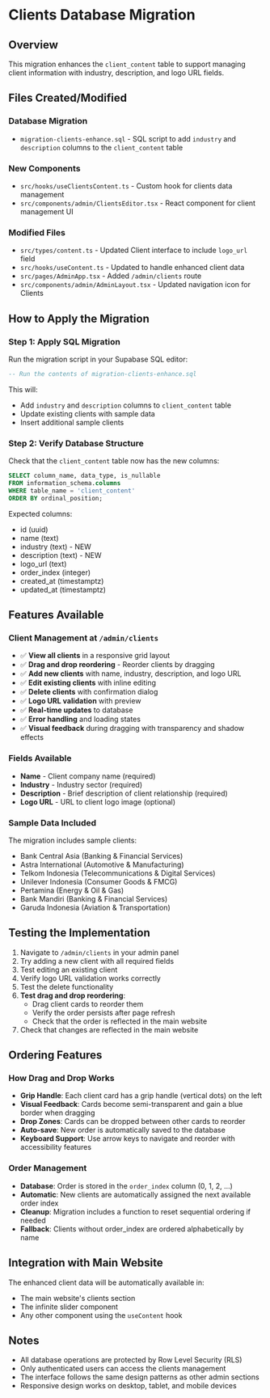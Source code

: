 # Clients Database Migration

## Overview
This migration enhances the `client_content` table to support managing client information with industry, description, and logo URL fields.

## Files Created/Modified

### Database Migration
- `migration-clients-enhance.sql` - SQL script to add `industry` and `description` columns to the `client_content` table

### New Components
- `src/hooks/useClientsContent.ts` - Custom hook for clients data management
- `src/components/admin/ClientsEditor.tsx` - React component for client management UI

### Modified Files
- `src/types/content.ts` - Updated Client interface to include `logo_url` field
- `src/hooks/useContent.ts` - Updated to handle enhanced client data
- `src/pages/AdminApp.tsx` - Added `/admin/clients` route
- `src/components/admin/AdminLayout.tsx` - Updated navigation icon for Clients

## How to Apply the Migration

### Step 1: Apply SQL Migration
Run the migration script in your Supabase SQL editor:

```sql
-- Run the contents of migration-clients-enhance.sql
```

This will:
- Add `industry` and `description` columns to `client_content` table
- Update existing clients with sample data
- Insert additional sample clients

### Step 2: Verify Database Structure
Check that the `client_content` table now has the new columns:

```sql
SELECT column_name, data_type, is_nullable
FROM information_schema.columns
WHERE table_name = 'client_content'
ORDER BY ordinal_position;
```

Expected columns:
- id (uuid)
- name (text)
- industry (text) - NEW
- description (text) - NEW
- logo_url (text)
- order_index (integer)
- created_at (timestamptz)
- updated_at (timestamptz)

## Features Available

### Client Management at `/admin/clients`
- ✅ **View all clients** in a responsive grid layout
- ✅ **Drag and drop reordering** - Reorder clients by dragging
- ✅ **Add new clients** with name, industry, description, and logo URL
- ✅ **Edit existing clients** with inline editing
- ✅ **Delete clients** with confirmation dialog
- ✅ **Logo URL validation** with preview
- ✅ **Real-time updates** to database
- ✅ **Error handling** and loading states
- ✅ **Visual feedback** during dragging with transparency and shadow effects

### Fields Available
- **Name** - Client company name (required)
- **Industry** - Industry sector (required)
- **Description** - Brief description of client relationship (required)
- **Logo URL** - URL to client logo image (optional)

### Sample Data Included
The migration includes sample clients:
- Bank Central Asia (Banking & Financial Services)
- Astra International (Automotive & Manufacturing)
- Telkom Indonesia (Telecommunications & Digital Services)
- Unilever Indonesia (Consumer Goods & FMCG)
- Pertamina (Energy & Oil & Gas)
- Bank Mandiri (Banking & Financial Services)
- Garuda Indonesia (Aviation & Transportation)

## Testing the Implementation

1. Navigate to `/admin/clients` in your admin panel
2. Try adding a new client with all required fields
3. Test editing an existing client
4. Verify logo URL validation works correctly
5. Test the delete functionality
6. **Test drag and drop reordering**:
   - Drag client cards to reorder them
   - Verify the order persists after page refresh
   - Check that the order is reflected in the main website
7. Check that changes are reflected in the main website

## Ordering Features

### How Drag and Drop Works
- **Grip Handle**: Each client card has a grip handle (vertical dots) on the left
- **Visual Feedback**: Cards become semi-transparent and gain a blue border when dragging
- **Drop Zones**: Cards can be dropped between other cards to reorder
- **Auto-save**: New order is automatically saved to the database
- **Keyboard Support**: Use arrow keys to navigate and reorder with accessibility features

### Order Management
- **Database**: Order is stored in the `order_index` column (0, 1, 2, ...)
- **Automatic**: New clients are automatically assigned the next available order index
- **Cleanup**: Migration includes a function to reset sequential ordering if needed
- **Fallback**: Clients without order_index are ordered alphabetically by name

## Integration with Main Website

The enhanced client data will be automatically available in:
- The main website's clients section
- The infinite slider component
- Any other component using the `useContent` hook

## Notes
- All database operations are protected by Row Level Security (RLS)
- Only authenticated users can access the clients management
- The interface follows the same design patterns as other admin sections
- Responsive design works on desktop, tablet, and mobile devices